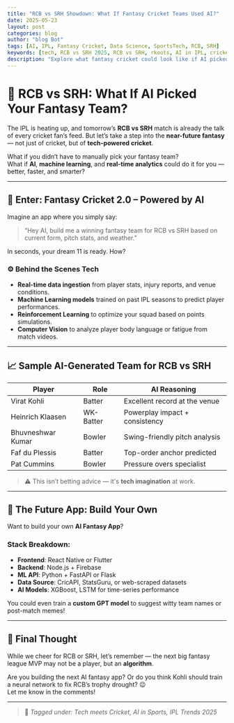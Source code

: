 ```yaml
---
title: "RCB vs SRH Showdown: What If Fantasy Cricket Teams Used AI?"
date: 2025-05-23
layout: post
categories: blog
author: "blog Bot"
tags: [AI, IPL, Fantasy Cricket, Data Science, SportsTech, RCB, SRH]
keywords: [tech, RCB vs SRH 2025, RCB vs SRH, rkoots, AI in IPL, cricket , Fantacy cricket ,IPL fantasy,Cricket data science,Fantasy team optimization  ]
description: "Explore what fantasy cricket could look like if AI picked your dream team for the RCB vs SRH IPL clash."
---
```


# 🏏 RCB vs SRH: What If AI Picked Your Fantasy Team?

The IPL is heating up, and tomorrow’s **RCB vs SRH** match is already the talk of every cricket fan’s feed. But let’s take a step into the **near-future fantasy** — not just of cricket, but of **tech-powered cricket**.

What if you didn’t have to manually pick your fantasy team?  
What if **AI**, **machine learning**, and **real-time analytics** could do it for you — better, faster, and smarter?

---

## 🤖 Enter: Fantasy Cricket 2.0 – Powered by AI

Imagine an app where you simply say:

> “Hey AI, build me a winning fantasy team for RCB vs SRH based on current form, pitch stats, and weather.”

In seconds, your dream 11 is ready. How?

### ⚙️ Behind the Scenes Tech

- **Real-time data ingestion** from player stats, injury reports, and venue conditions.
- **Machine Learning models** trained on past IPL seasons to predict player performances.
- **Reinforcement Learning** to optimize your squad based on points simulations.
- **Computer Vision** to analyze player body language or fatigue from match videos.

---

## 📈 Sample AI-Generated Team for RCB vs SRH

| Player        | Role         | AI Reasoning |
|---------------|--------------|---------------|
| Virat Kohli   | Batter       | Excellent record at the venue |
| Heinrich Klaasen | WK-Batter | Powerplay impact + consistency |
| Bhuvneshwar Kumar | Bowler | Swing-friendly pitch analysis |
| Faf du Plessis | Batter       | Top-order anchor predicted |
| Pat Cummins   | Bowler       | Pressure overs specialist |

> ⚠️ This isn’t betting advice — it's **tech imagination** at work.

---

## 📱 The Future App: Build Your Own

Want to build your own **AI Fantasy App**?

### Stack Breakdown:
- **Frontend**: React Native or Flutter
- **Backend**: Node.js + Firebase
- **ML API**: Python + FastAPI or Flask
- **Data Source**: CricAPI, StatsGuru, or web-scraped datasets
- **AI Models**: XGBoost, LSTM for time-series performance

You could even train a **custom GPT model** to suggest witty team names or post-match memes!

---

## 🧠 Final Thought

While we cheer for RCB or SRH, let’s remember — the next big fantasy league MVP may not be a player, but an **algorithm**.

Are you building the next AI fantasy app? Or do you think Kohli should train a neural network to fix RCB’s trophy drought? 😉  
Let me know in the comments!

---

> 📌 *Tagged under: Tech meets Cricket, AI in Sports, IPL Trends 2025*

